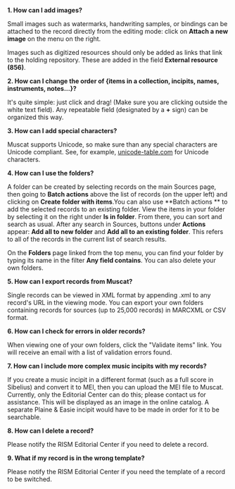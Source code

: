 **1. How can I add images?**

Small images such as watermarks, handwriting samples, or bindings can be attached to the record directly from the
editing mode: click on **Attach a new image** on the menu on the right.

Images such as digitized resources should only be added as links that link to the holding repository. These are added in
the field **External resource (856)**.

**2. How can I change the order of {items in a collection, incipits, names, instruments, notes...}?**

It's quite simple: just click and drag! (Make sure you are clicking outside the white text field). Any repeatable
field (designated by a **+** sign) can be organized this way.

**3. How can I add special characters?**

Muscat supports Unicode, so make sure than any special characters are Unicode compliant. See, for
example, [unicode-table.com](https://unicode-table.com/) for Unicode characters.

**4. How can I use the folders?**

A folder can be created by selecting records on the main Sources page, then going to **Batch actions** above the list of
records (on the upper left) and clicking on **Create folder with items**.You can also use  **Batch actions ** to add the
selected records to an existing folder. View the items in your folder by selecting it on the right under **Is in
folder**. From there, you can sort and search as usual. After any search in Sources, buttons under **Actions**
appear: **Add all to new folder** and **Add all to an existing folder**. This refers to all of the records in the
current list of search results.

On the **Folders** page linked from the top menu, you can find your folder by typing its name in the filter **Any field
contains**. You can also delete your own folders.

**5. How can I export records from Muscat?**

Single records can be viewed in XML format by appending .xml to any record's URL in the viewing mode. You can export
your own folders containing records for sources (up to 25,000 records) in MARCXML or CSV format.

**6. How can I check for errors in older records?**

When viewing one of your own folders, click the "Validate items" link. You will receive an email with a list of
validation errors found.

**7. How can I include more complex music incipits with my records?**

If you create a music incipit in a different format (such as a full score in Sibelius) and convert it to MEI, then you
can upload the MEI file to Muscat. Currently, only the Editorial Center can do this; please contact us for assistance.
This will be displayed as an image in the online catalog. A separate Plaine & Easie incipit would have to be made in
order for it to be searchable.

**8. How can I delete a record?**

Please notify the RISM Editorial Center if you need to delete a record.

**9. What if my record is in the wrong template?**

Please notify the RISM Editorial Center if you need the template of a record to be switched.
